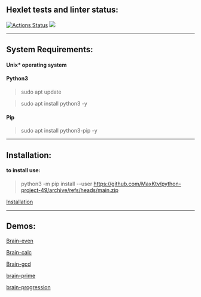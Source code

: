 ## Hexlet tests and linter status:

[![Actions Status](https://github.com/MaxKtv/python-project-49/actions/workflows/hexlet-check.yml/badge.svg)](https://github.com/MaxKtv/python-project-49/actions) <a href="https://codeclimate.com/github/MaxKtv/python-project-49/maintainability"><img src="https://api.codeclimate.com/v1/badges/107a15731a1ffe0766fa/maintainability" /></a>
***
## System Requirements:

#### Unix* operating system

#### Python3
> sudo apt update

> sudo apt install python3 -y
#### Pip
> sudo apt install python3-pip -y
***
## Installation:

#### to install use:
> python3 -m pip install --user https://github.com/MaxKtv/python-project-49/archive/refs/heads/main.zip


<a href="https://asciinema.org/a/UpBTr6ZWsXrKLJsHUYdQTVzyB" target="_blank">Installation</a>

***
## Demos:
<a href="https://asciinema.org/a/yhnPpB5AUtQ0ynR9XXhA6ZzHD" target="_blank">Brain-even</a>

<a href="https://asciinema.org/a/ekUWOas9SnvmKLRNoPr6PzGtl" target="_blank">Brain-calc</a>

<a href="https://asciinema.org/a/gn8oDJnJIpqoisPqW08eqAXeu" target="_blank">Brain-gcd</a>

<a href="https://asciinema.org/a/CGPurIpowUxkHMhvLjpEfYHwh" target="_blank">brain-prime</a>

<a href="https://asciinema.org/a/8bDjosqpocvrTyIBBUrKHKPvg" target="_blank">brain-progression</a>

